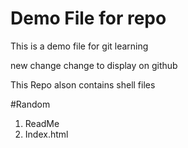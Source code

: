 # Demo File for repo
This is a demo file for git learning

new change
change to display on github

This Repo alson contains shell files

#Random
1. ReadMe
2. Index.html